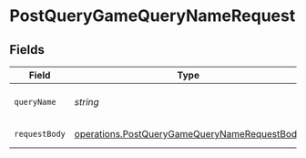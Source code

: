 # PostQueryGameQueryNameRequest


## Fields

| Field                                                                                                        | Type                                                                                                         | Required                                                                                                     | Description                                                                                                  |
| ------------------------------------------------------------------------------------------------------------ | ------------------------------------------------------------------------------------------------------------ | ------------------------------------------------------------------------------------------------------------ | ------------------------------------------------------------------------------------------------------------ |
| `queryName`                                                                                                  | *string*                                                                                                     | :heavy_check_mark:                                                                                           | Name of a registered query                                                                                   |
| `requestBody`                                                                                                | [operations.PostQueryGameQueryNameRequestBody](../../models/operations/postquerygamequerynamerequestbody.md) | :heavy_check_mark:                                                                                           | Query to be executed                                                                                         |